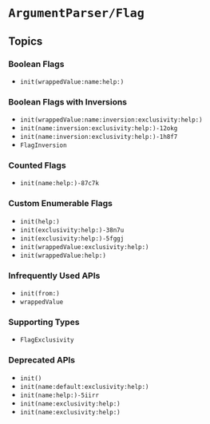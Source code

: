 # ``ArgumentParser/Flag``

## Topics

### Boolean Flags

- ``init(wrappedValue:name:help:)``

### Boolean Flags with Inversions

- ``init(wrappedValue:name:inversion:exclusivity:help:)``
- ``init(name:inversion:exclusivity:help:)-12okg``
- ``init(name:inversion:exclusivity:help:)-1h8f7``
- ``FlagInversion``

### Counted Flags

- ``init(name:help:)-87c7k``

### Custom Enumerable Flags

- ``init(help:)``
- ``init(exclusivity:help:)-38n7u``
- ``init(exclusivity:help:)-5fggj``
- ``init(wrappedValue:exclusivity:help:)``
- ``init(wrappedValue:help:)``

### Infrequently Used APIs

- ``init(from:)``
- ``wrappedValue``

### Supporting Types

- ``FlagExclusivity``

### Deprecated APIs

- ``init()``
- ``init(name:default:exclusivity:help:)``
- ``init(name:help:)-5iirr``
- ``init(name:exclusivity:help:)``
- ``init(name:exclusivity:help:)``

